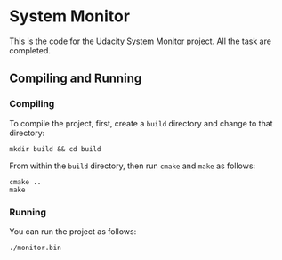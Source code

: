 # System Monitor

This is the code for the Udacity System Monitor project. All the task are completed.


## Compiling and Running

### Compiling
To compile the project, first, create a `build` directory and change to that directory:
```
mkdir build && cd build
```
From within the `build` directory, then run `cmake` and `make` as follows:
```
cmake ..
make
```
### Running
You can run the project as follows:
```
./monitor.bin
```